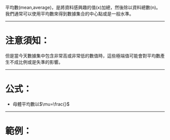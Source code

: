 平均數(mean,average)，是將資料感興趣的值(x)加總，然後除以資料總數(n)。
我們通常可以使用平均數來得到數據集合的中心點或是一般水準。
- - - 
# 注意須知：
但是當今天數據集中包含非常高或非常低的數值時，這些極端值可能會對平均數產生不成比例或是失準的影響。
- - -
# 公式：
- 母體平均數以$\mu=\frac{}$
- - -
# 範例：
